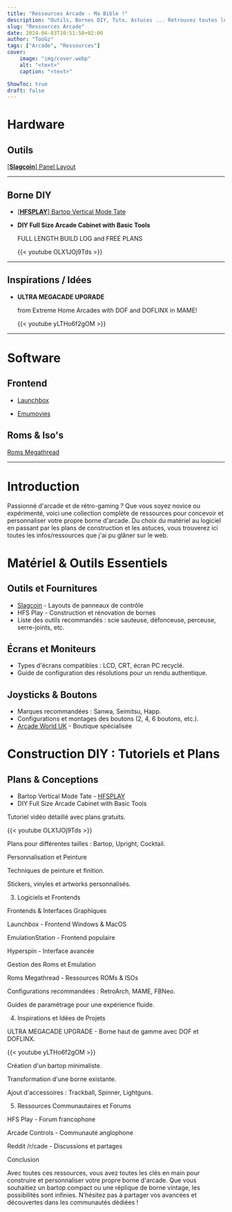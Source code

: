 ```yaml
---
title: "Ressources Arcade - Ma Bible !"
description: "Outils, Bornes DIY, Tuto, Astuces ... Retrouvez toutes les ressources sur l'Arcade que j'ai collecté au fil de quelques années de recherches."
slug: "Ressources Arcade"
date: 2024-04-03T10:51:58+02:00
author: "TooGz"
tags: ["Arcade", "Ressources"]
cover:
    image: "img/cover.webp"
    alt: "<text>"
    caption: "<text>"

ShowToc: true
draft: false
---
```

# Hardware

## Outils

[[**Slagcoin**] Panel Layout](https://www.slagcoin.com/joystick/layout.html)

---

## Borne DIY

- [[**HFSPLAY**] Bartop Vertical Mode Tate](https://forum.hfsplay.fr/renovation-et-cabs-en-construction-f20/wip-100-bartop-vertical-pincab-t17171.html)

- **DIY Full Size Arcade Cabinet with Basic Tools**

  FULL LENGTH BUILD LOG and FREE PLANS

  {{< youtube OLX1JOj9Tds >}}

---



## Inspirations / Idées

* **ULTRA MEGACADE UPGRADE** 

  from Extreme Home Arcades with DOF and DOFLINX in MAME!

  {{< youtube yLTHo6f2gOM >}}

---

# Software

## Frontend

- [Launchbox](https://www.launchbox-app.com/ "Frontend Windows & MacOS")

- [Emumovies](https://emumovies.com/)

## Roms & Iso's

[Roms Megathread](https://r-roms.github.io/megathread/retro/)

---




# Introduction

Passionné d'arcade et de rétro-gaming ? Que vous soyez novice ou expérimenté, voici une collection complète de ressources pour concevoir et personnaliser votre propre borne d'arcade. Du choix du matériel au logiciel en passant par les plans de construction et les astuces, vous trouverez ici toutes les infos/ressources que j'ai pu glâner sur le web.

# Matériel & Outils Essentiels

## Outils et Fournitures

- [Slagcoin](https://www.slagcoin.com/joystick/layout.html) - Layouts de panneaux de contrôle
- HFS Play - Construction et rénovation de bornes
- Liste des outils recommandés : scie sauteuse, défonceuse, perceuse, serre-joints, etc.

## Écrans et Moniteurs

- Types d'écrans compatibles : LCD, CRT, écran PC recyclé.
- Guide de configuration des résolutions pour un rendu authentique.

## Joysticks & Boutons

- Marques recommandées : Sanwa, Seimitsu, Happ.
- Configurations et montages des boutons (2, 4, 6 boutons, etc.).
- [Arcade World UK](https://www.arcadeworlduk.com/) - Boutique spécialisée

# Construction DIY : Tutoriels et Plans

## Plans & Conceptions

- Bartop Vertical Mode Tate - [HFSPLAY](https://forum.hfsplay.fr/renovation-et-cabs-en-construction-f20/wip-100-bartop-vertical-pincab-t17171.html)
- DIY Full Size Arcade Cabinet with Basic Tools

Tutoriel vidéo détaillé avec plans gratuits.

{{< youtube OLX1JOj9Tds >}}

Plans pour différentes tailles : Bartop, Upright, Cocktail.

Personnalisation et Peinture

Techniques de peinture et finition.

Stickers, vinyles et artworks personnalisés.

3. Logiciels et Frontends

Frontends & Interfaces Graphiques

Launchbox - Frontend Windows & MacOS

EmulationStation - Frontend populaire

Hyperspin - Interface avancée

Gestion des Roms et Emulation

Roms Megathread - Ressources ROMs & ISOs

Configurations recommandées : RetroArch, MAME, FBNeo.

Guides de paramétrage pour une expérience fluide.

4. Inspirations et Idées de Projets

ULTRA MEGACADE UPGRADE - Borne haut de gamme avec DOF et DOFLINX.

{{< youtube yLTHo6f2gOM >}}

Création d'un bartop minimaliste.

Transformation d'une borne existante.

Ajout d'accessoires : Trackball, Spinner, Lightguns.

5. Ressources Communautaires et Forums

HFS Play - Forum francophone

Arcade Controls - Communauté anglophone

Reddit /r/cade - Discussions et partages

Conclusion

Avec toutes ces ressources, vous avez toutes les clés en main pour construire et personnaliser votre propre borne d'arcade. Que vous souhaitiez un bartop compact ou une réplique de borne vintage, les possibilités sont infinies. N’hésitez pas à partager vos avancées et découvertes dans les communautés dédiées !
